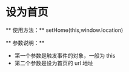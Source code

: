 # 设为首页

** 使用方法：** setHome(this,window.location)

** 参数说明：**

- 第一个参数是触发事件的对象，一般为 this
- 第二个参数是设为首页的 url 地址